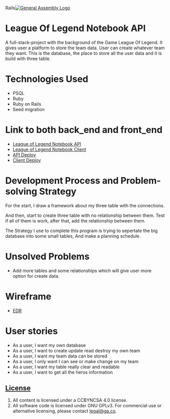 Rails[![General Assembly Logo](https://camo.githubusercontent.com/1a91b05b8f4d44b5bbfb83abac2b0996d8e26c92/687474703a2f2f692e696d6775722e636f6d2f6b6538555354712e706e67)](https://generalassemb.ly/education/web-development-immersive)

# League Of Legend Notebook API

A full-stack-project with the background of the Game League Of Legend.
It gives user a platform to store the team data. User can create whatever team they want.
This is the database, the place to store all the user data and it is build with
three table.

# Technologies Used

- PSQL
- Ruby
- Ruby on Rails
- Seed migration

# Link to both back_end and front_end
- [League of Legend Notebook API](https://github.com/JiemingS/project_2_api)
- [League of Legend Notebook Client](https://github.com/JiemingS/project_2-_client)
- [API Deploy](https://mysterious-sands-56739.herokuapp.com/)
- [Client Deploy](https://jiemings.github.io/project_2-_client/)

# Development Process and Problem-solving Strategy

For the start, I draw a framework about my three table with the connections.

And then, start to create three table with no relationship between them. Test if all of
them is work, after that, add the relationship between them.

The Strategy I use to complete this program is trying to sepertate the big database into some small
tables, And make a planning schedule.

# Unsolved Problems

- Add more tables and some relationships which will give user more option for create data.

# Wireframe

- [EDR](https://i.imgur.com/RXLK9V6.jpg)

# User stories

- As a user, I want my own database
- As a user, I want to create update read destroy my own team
- As a user, I want my team data can be stored
- As a user, I only want I can see or make change on my team
- As a user, I want my table really clear and readable
- As a user, I want to get all the heros information

## [License](LICENSE)

1.  All content is licensed under a CC­BY­NC­SA 4.0 license.
1.  All software code is licensed under GNU GPLv3. For commercial use or
    alternative licensing, please contact legal@ga.co.
